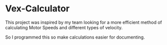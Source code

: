 # Vex-Calculator

This project was inspired by my team looking for a more efficient 
method of calculating Motor Speeds and different types of velocity.

So I programmed this so make calculations easier for documenting.
